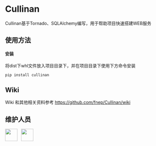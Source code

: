 # Cullinan

Cullinan基于Tornado、SQLAlchemy编写，用于帮助项目快速搭建WEB服务

## 使用方法
    
#### 安装

将dist下whl文件放入项目目录下，并在项目目录下使用下方命令安装
        
    pip install cullinan

## Wiki

Wiki 和其他相关资料参考 https://github.com/fnep/Cullinan/wiki

## 维护人员

[<img src="https://avatars0.githubusercontent.com/u/48331167?s=460&v=4" width = "40" height = "40"/>](https://github.com/hansiondesu) &nbsp;
[<img src="https://avatars0.githubusercontent.com/u/39507461?s=460&v=4" width = "40" height = "40"/>](https://github.com/FakeFox)